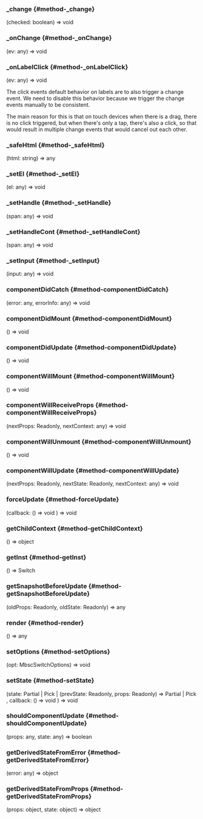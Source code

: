 ### _change {#method-_change}

(checked: boolean) => void




### _onChange {#method-_onChange}

(ev: any) => void




### _onLabelClick {#method-_onLabelClick}

(ev: any) => void


The click events default behavior on labels are to also trigger a change event.
We need to disable this behavior because we trigger the change events manually to be consistent.

The main reason for this is that on touch devices when there is a drag, there is no click triggered,
but when there&#039;s only a tap, there&#039;s also a click, so that would result in multiple change events
that would cancel out each other.

### _safeHtml {#method-_safeHtml}

(html: string) => any




### _setEl {#method-_setEl}

(el: any) => void




### _setHandle {#method-_setHandle}

(span: any) => void




### _setHandleCont {#method-_setHandleCont}

(span: any) => void




### _setInput {#method-_setInput}

(input: any) => void




### componentDidCatch {#method-componentDidCatch}

(error: any, errorInfo: any) => void




### componentDidMount {#method-componentDidMount}

() => void




### componentDidUpdate {#method-componentDidUpdate}

() => void




### componentWillMount {#method-componentWillMount}

() => void




### componentWillReceiveProps {#method-componentWillReceiveProps}

(nextProps: Readonly, nextContext: any) => void




### componentWillUnmount {#method-componentWillUnmount}

() => void




### componentWillUpdate {#method-componentWillUpdate}

(nextProps: Readonly, nextState: Readonly, nextContext: any) => void




### forceUpdate {#method-forceUpdate}

(callback: () => void
) => void




### getChildContext {#method-getChildContext}

() => object




### getInst {#method-getInst}

() => Switch




### getSnapshotBeforeUpdate {#method-getSnapshotBeforeUpdate}

(oldProps: Readonly, oldState: Readonly) => any




### render {#method-render}

() => any




### setOptions {#method-setOptions}

(opt: MbscSwitchOptions) => void




### setState {#method-setState}

(state: Partial &#124; Pick &#124; (prevState: Readonly, props: Readonly) => Partial &#124; Pick
, callback: () => void
) => void




### shouldComponentUpdate {#method-shouldComponentUpdate}

(props: any, state: any) => boolean




### getDerivedStateFromError {#method-getDerivedStateFromError}

(error: any) => object




### getDerivedStateFromProps {#method-getDerivedStateFromProps}

(props: object, state: object) => object



